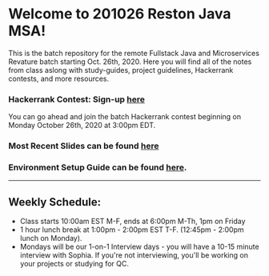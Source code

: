 # Welcome to 201026 Reston Java MSA!
This is the batch repository for the remote Fullstack Java and Microservices Revature batch starting Oct. 26th, 2020.
Here you will find all of the notes from class aslong with study-guides, project guidelines, Hackerrank contests, and more resources.

### Hackerrank Contest: Sign-up [here](www.hackerrank.com/201026-reston-java-msa)
You can go ahead and join the batch Hackerrank contest beginning on Monday October 26th, 2020 at 3:00pm EDT.

### Most Recent Slides can be found [here](https://docs.google.com/presentation/d/1Mfb745mCnQUEu-dqElkItbeV-aQLqLMbP0cHSIPPWLE/edit?usp=sharing)

### Environment Setup Guide can be found [here](https://github.com/sophiagavrila/environment-setup).
---

## Weekly Schedule:
* Class starts 10:00am EST M-F, ends at 6:00pm M-Th, 1pm on Friday
* 1 hour lunch break at 1:00pm - 2:00pm EST T-F. (12:45pm - 2:00pm lunch on Monday).
* Mondays will be our 1-on-1 Interview days - you will have a 10-15 minute interview with Sophia.  If you're not interviewing, you'll be working on your projects or studying for QC. 

